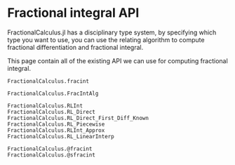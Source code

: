 # Fractional integral API

FractionalCalculus.jl has a disciplinary type system, by specifying which type you want to use, you can use the relating algorithm to compute fractional differentiation and fractional integral. 

This page contain all of the existing API we can use for computing fractional integral.

```@docs
FractionalCalculus.fracint
```

```@docs
FractionalCalculus.FracIntAlg
```

```@docs
FractionalCalculus.RLInt
FractionalCalculus.RL_Direct
FractionalCalculus.RL_Direct_First_Diff_Known
FractionalCalculus.RL_Piecewise
FractionalCalculus.RLInt_Approx
FractionalCalculus.RL_LinearInterp
```

```@docs
FractionalCalculus.@fracint
FractionalCalculus.@sfracint
```

